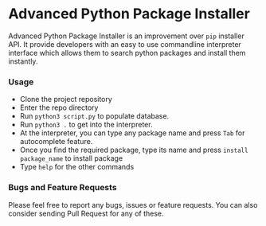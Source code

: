 # Advanced Python Package Installer

Advanced Python Package Installer is an improvement over `pip` installer API.
It provide developers with an easy to use commandline interpreter interface 
which allows them to search python packages and install them instantly.


### Usage

* Clone the project repository
* Enter the repo directory
* Run `python3 script.py` to populate database.
* Run `python3 .` to get into the interpreter.
* At the interpreter, you can type any package name and press `Tab` for autocomplete feature.
* Once you find the required package, type its name and press `install package_name` to install package
* Type `help` for the other commands


### Bugs and Feature Requests

Please feel free to report any bugs, issues or feature requests. You can also consider sending
Pull Request for any of these.
